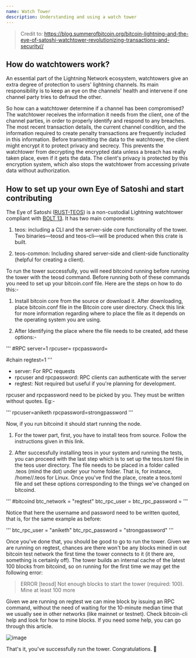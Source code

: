 ```yaml
---
name: Watch Tower
description: Understanding and using a watch tower
---
```


> Credit to: https://blog.summerofbitcoin.org/bitcoin-lightning-and-the-eye-of-satoshi-watchtower-revolutionizing-transactions-and-security//

## How do watchtowers work?

An essential part of the Lightning Network ecosystem, watchtowers give an extra degree of protection to users' lightning channels. Its main responsibility is to keep an eye on the channels' health and intervene if one channel party tries to defraud the other.

So how can a watchtower determine if a channel has been compromised? The watchtower receives the information it needs from the client, one of the channel parties, in order to properly identify and respond to any breaches. The most recent transaction details, the current channel condition, and the information required to create penalty transactions are frequently included in this information. Before transmitting the data to the watchtower, the client might encrypt it to protect privacy and secrecy. This prevents the watchtower from decrypting the encrypted data unless a breach has really taken place, even if it gets the data. The client's privacy is protected by this encryption system, which also stops the watchtower from accessing private data without authorization.

## How to set up your own Eye of Satoshi and start contributing

The Eye of Satoshi ([RUST-TEOS](https://github.com/talaia-labs/rust-teos?ref=blog.summerofbitcoin.org)) is a non-custodial Lightning watchtower compliant with [BOLT 13](https://github.com/sr-gi/bolt13/blob/master/13-watchtowers.md?ref=blog.summerofbitcoin.org). It has two main components:

1. teos: including a CLI and the server-side core functionality of the tower. Two binaries—teosd and teos-cli—will be produced when this crate is built.

2. teos-common: Including shared server-side and client-side functionality (helpful for creating a client).

To run the tower successfully, you will need bitcoind running before running the tower with the teosd command. Before running both of these commands you need to set up your bitcoin.conf file. Here are the steps on how to do this:-

1. Install bitcoin core from the source or download it. After downloading, place bitcoin.conf file in the Bitcoin core user directory. Check this link for more information regarding where to place the file as it depends on the operating system you are using.

2. After Identifying the place where the file needs to be created, add these options:-

'''
#RPC
server=1
rpcuser=<your-user>
rpcpassword=<your-password>

#chain
regtest=1
'''

- server: For RPC requests
- rpcuser and rpcpassword: RPC clients can authenticate with the server
- regtest: Not required but useful if you're planning for development.

rpcuser and rpcpassword need to be picked by you. They must be written without quotes. Eg:-

'''
rpcuser=aniketh
rpcpassword=strongpassword
'''

Now, if you run bitcoind it should start running the node.

1. For the tower part, first, you have to install teos from source. Follow the instructions given in this link.

2. After successfully installing teos in your system and running the tests, you can proceed with the last step which is to set up the teos.toml file in the teos user directory. The file needs to be placed in a folder called .teos (mind the dot) under your home folder. That is, for instance, /home/<your-username>/.teos for Linux. Once you've find the place, create a teos.toml file and set these options corresponding to the things we've changed on bitcoind.

'''
#bitcoind
btc_network = "regtest"
btc_rpc_user = <your-user>
btc_rpc_password = <your-password>
'''

Notice that here the username and password need to be written quoted, that is, for the same example as before:

'''
btc_rpc_user = "aniketh"
btc_rpc_password = "strongpassword"
'''

Once you've done that, you should be good to go to run the tower. Given we are running on regtest, chances are there won't be any blocks mined in out bitcoin test network the first time the tower connects to it (it there are, something is certainly off). The tower builds an internal cache of the latest 100 blocks from bitcoind, so on running for the first time we may get the following error:

> ERROR [teosd] Not enough blocks to start the tower (required: 100). Mine at least 100 more

Given we are running on regtest we can mine block by issuing an RPC command, without the need of waiting for the 10-minute median time that we usually see in other networks (like mainnet or testnet). Check bitcoin-cli help and look for how to mine blocks. If you need some help, you can go through this article.

![image](assets\2.jpeg)

That's it, you've successfully run the tower. Congratulations. 🎉
